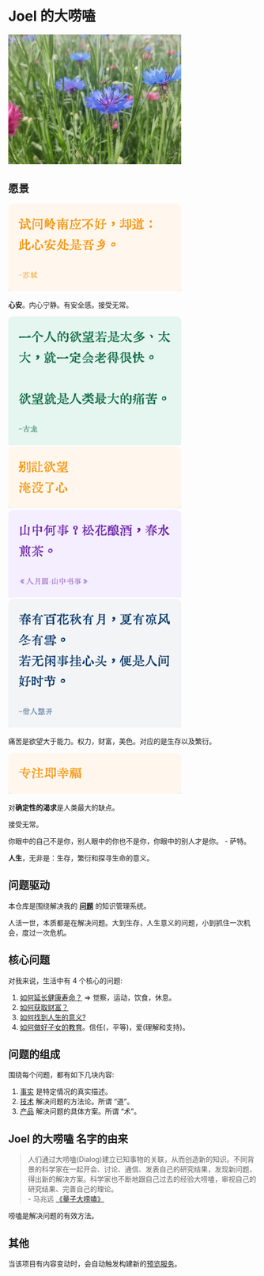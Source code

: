 # Joel 的大唠嗑
<img src="content/media/r/relax-flower-grass2.jpg" width="350px" />

## 愿景
<img src="core/peace-of-mind.png" alt="试问岭南应不好，却道：此心安处是吾乡" width="350px" />

**心安**。内心宁静。有安全感。接受无常。

<img src="core/desire.png" width="350px" />  
 
<img src="core/desire-heart.png" width="350px" />

<img src="core/free-in-mountain.png" width="350px" />  

<img src="core/different-seasons.png" width="350px" />  

痛苦是欲望大于能力。权力，财富，美色。对应的是生存以及繁衍。  

<img src="core/focus-is-happiness.png" width="350px" />

对**确定性的渴求**是人类最大的缺点。

接受无常。

你眼中的自己不是你，别人眼中的你也不是你，你眼中的别人才是你。 - 萨特。

**人生**，无非是：生存，繁衍和探寻生命的意义。


## 问题驱动
本仓库是围绕解决我的 **[问题](./content/text/p/problem.md)** 的知识管理系统。

人活一世，本质都是在解决问题。大到生存，人生意义的问题，小到抓住一次机会，度过一次危机。

## 核心问题
对我来说，生活中有 4 个核心的问题:  
1. [如何延长健康寿命？](./content/text/h/how-to-have-a-longer-healthy-life.md) => 觉察，运动，饮食，休息。
2. [如何获取财富？](./content/text/h/how-to-get-wealth.md)
3. [如何找到人生的意义?](./content/text/h/how-to-find-the-meaning-of-life.md)
4. [如何做好子女的教育](content/text/h/how-to-do-get-education.md)。信任(，平等)，爱(理解和支持)。

## 问题的组成
围绕每个问题，都有如下几块内容: 
1. [事实](./content/text/f/fact.md) 是特定情况的真实描述。
1. [技术](./content/text/t/tech.md) 解决问题的方法论。所谓 “道”。
1. [产品](./content/text/p/product.md) 解决问题的具体方案。所谓 “术”。

## Joel 的大唠嗑 名字的由来
> 人们通过大唠嗑(Dialog)建立已知事物的关联，从而创造新的知识。不同背景的科学家在一起开会、讨论、通信、发表自己的研究结果，发现新问题，得出新的解决方案。科学家也不断地跟自己过去的经验大唠嗑，审视自己的研究结果、完善自己的理论。  
> \- 马兆远 [《量子大唠嗑》](./content/text/q/quantum-dialog.md)

唠嗑是解决问题的有效方法。

## 其他
当该项目有内容变动时，会自动触发构建新的[预览服务](https://github.com/iamjoel/dialogue-view-service)。
